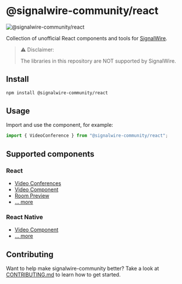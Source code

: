 # @signalwire-community/react

![@signalwire-community/react](https://img.shields.io/npm/v/@signalwire-community/react)

Collection of unofficial React components and tools for [SignalWire](https://signalwire.com).

> ⚠️ Disclaimer:
>
> The libraries in this repository are NOT supported by SignalWire.

## Install

```bash
npm install @signalwire-community/react
```

## Usage

Import and use the component, for example:

```js
import { VideoConference } from "@signalwire-community/react";
```

## Supported components

### React

- [Video Conferences](./packages/react/src/components/VideoConference)
- [Video Component](./packages/react/src/components/Video)
- [Room Preview](./packages/react/src/components/RoomPreview)
- [... more](./packages/react#readme)

### React Native

- [Video Component](./packages/react-native/src/components/Video)
- [... more](./packages/react-native#readme)

## Contributing

Want to help make signalwire-community better? Take a look at [CONTRIBUTING.md](https://github.com/signalwire-community/react/blob/main/CONTRIBUTING.md) to learn how to get started.
